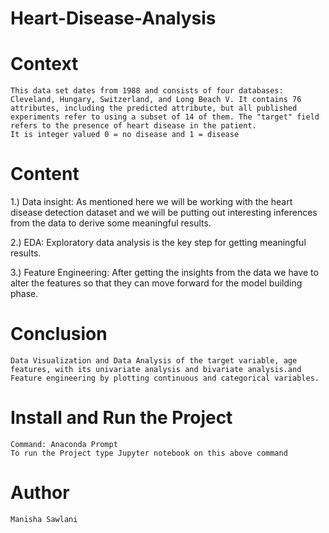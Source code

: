# Heart-Disease-Analysis

# Context

    This data set dates from 1988 and consists of four databases: Cleveland, Hungary, Switzerland, and Long Beach V. It contains 76 attributes, including the predicted attribute, but all published experiments refer to using a subset of 14 of them. The "target" field refers to the presence of heart disease in the patient.
    It is integer valued 0 = no disease and 1 = disease
  
 # Content
 
 1.) Data insight: As mentioned here we will be working with the heart disease detection dataset and we will be putting out interesting inferences from the data       to derive some meaningful results.
 
2.) EDA: Exploratory data analysis is the key step for getting meaningful results.

3.) Feature Engineering: After getting the insights from the data we have to alter the features so that they can move forward for the model building phase.


# Conclusion

    Data Visualization and Data Analysis of the target variable, age features, with its univariate analysis and bivariate analysis.and 
    Feature engineering by plotting continuous and categorical variables.
    

# Install and Run the Project

    Command: Anaconda Prompt 
    To run the Project type Jupyter notebook on this above command
 
 # Author
    Manisha Sawlani
